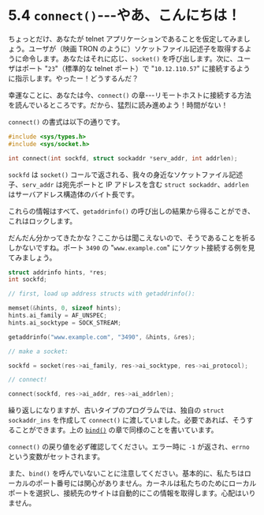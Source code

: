 # 5.4 `connect()`---やあ、こんにちは！

ちょっとだけ、あなたが telnet アプリケーションであることを仮定してみましょう。ユーザが（映画 TRON のように）ソケットファイル記述子を取得するように命令します。あなたはそれに応じ、`socket()` を呼び出します。次に、ユーザはポート "`23`"（標準的な telnet ポート）で "`10.12.110.57`" に接続するように指示します。やったー！どうするんだ？

幸運なことに、あなたは今、`connect()` の章---リモートホストに接続する方法を読んでいるところです。だから、猛烈に読み進めよう！時間がない！

`connect()` の書式は以下の通りです。

```c
#include <sys/types.h>
#include <sys/socket.h>

int connect(int sockfd, struct sockaddr *serv_addr, int addrlen);
```

`sockfd` は `socket()` コールで返される、我々の身近なソケットファイル記述子、`serv_addr` は宛先ポートと IP アドレスを含む `struct sockaddr`、`addrlen` はサーバアドレス構造体のバイト長です。

これらの情報はすべて、`getaddrinfo()` の呼び出しの結果から得ることができ、これはロックします。

だんだん分かってきたかな？ここからは聞こえないので、そうであることを祈るしかないですね。ポート `3490` の "`www.example.com`" にソケット接続する例を見てみましょう。

```c
struct addrinfo hints, *res;
int sockfd;

// first, load up address structs with getaddrinfo():

memset(&hints, 0, sizeof hints);
hints.ai_family = AF_UNSPEC;
hints.ai_socktype = SOCK_STREAM;

getaddrinfo("www.example.com", "3490", &hints, &res);

// make a socket:

sockfd = socket(res->ai_family, res->ai_socktype, res->ai_protocol);

// connect!

connect(sockfd, res->ai_addr, res->ai_addrlen);
```

繰り返しになりますが、古いタイプのプログラムでは、独自の `struct sockaddr_ins` を作成して `connect()` に渡していました。必要であれば、そうすることができます。上の [`bind()`](..//system-calls-or-bust/bind-what-port-am-i-on.md) の章で同様のことを書いています。

`connect()` の戻り値を必ず確認してください。エラー時に `-1` が返され、`errno` という変数がセットされます。

また、`bind()` を呼んでいないことに注意してください。基本的に、私たちはローカルのポート番号には関心がありません。カーネルは私たちのためにローカルポートを選択し、接続先のサイトは自動的にこの情報を取得します。心配はいりません。

